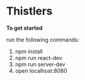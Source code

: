 # Thistlers

**To get started**

run the following commands:

1. npm install
2. npm run react-dev
3. npm run server-dev
4. open localhost:8080
